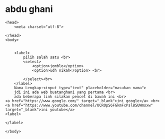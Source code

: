 # abdu ghani
<!DOCTYPE html>
<html>

    <head>
        <meta charset="utf-8">

    </head>
    <body>


        <label>
            pilih salah satu <br>
            <select>
                <option>jomblo</option>
                <option>udh nikah</option> <br>
                
            </select><br>
        </label>
        Nama Lengkap:<input type="text" placeholder="masukan nama">
        jdi ini ada web buatanghani yang pertama <br>
        ada beberapa link silakan pencet di bawah ini <br>
    <a href="https://www.google.com/" target="_blank">ini google</a> <br>
    <a href="https://www.youtube.com/channel/UCROpS6FGkmFcPsl8SUWmsxw" target="_blank">ini youtube</a>
    <label>

    </label>

    </body>
</html>
